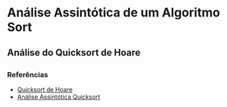 # Análise Assintótica de um Algoritmo Sort

## Análise do Quicksort de Hoare

##
### Referências
- <a href="https://iq.opengenus.org/hoare-partition/">Quicksort de Hoare</a>
- <a href="https://www.blogcyberini.com/2018/08/quicksort-analise-e-implementacoes.html#quicksort_complexidade">Análise Assintótica Quicksort</a>
